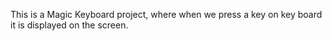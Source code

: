 This is a Magic Keyboard project, where when we press a key on key board it is displayed on the screen.
